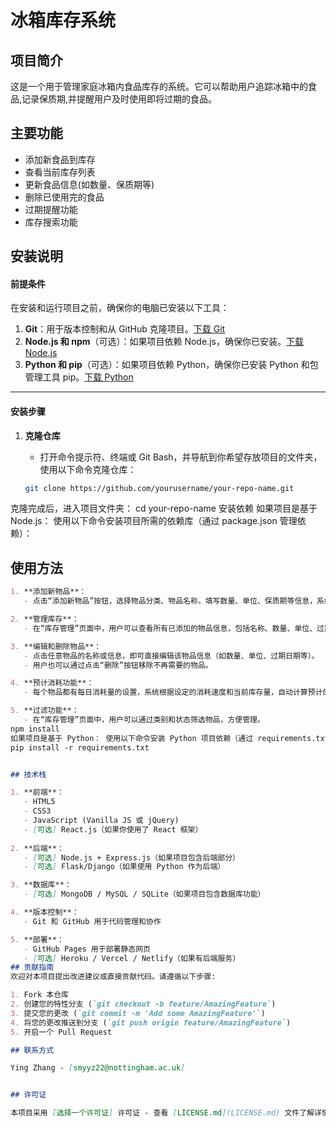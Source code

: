 # 冰箱库存系统

## 项目简介
这是一个用于管理家庭冰箱内食品库存的系统。它可以帮助用户追踪冰箱中的食品,记录保质期,并提醒用户及时使用即将过期的食品。
## 主要功能
- 添加新食品到库存
- 查看当前库存列表
- 更新食品信息(如数量、保质期等)
- 删除已使用完的食品
- 过期提醒功能
- 库存搜索功能
## 安装说明
#### 前提条件
在安装和运行项目之前，确保你的电脑已安装以下工具：
1. **Git**：用于版本控制和从 GitHub 克隆项目。[下载 Git](https://git-scm.com/downloads)
2. **Node.js 和 npm**（可选）：如果项目依赖 Node.js，确保你已安装。[下载 Node.js](https://nodejs.org/en/)
3. **Python 和 pip**（可选）：如果项目依赖 Python，确保你已安装 Python 和包管理工具 pip。[下载 Python](https://www.python.org/downloads/)
---

#### 安装步骤

1. **克隆仓库**
   - 打开命令提示符、终端或 Git Bash，并导航到你希望存放项目的文件夹，使用以下命令克隆仓库：

   ```bash
   git clone https://github.com/yourusername/your-repo-name.git
克隆完成后，进入项目文件夹：
cd your-repo-name
安装依赖
如果项目是基于 Node.js： 使用以下命令安装项目所需的依赖库（通过 package.json 管理依赖）：
## 使用方法
```markdown
1. **添加新物品**：
   - 点击“添加新物品”按钮，选择物品分类、物品名称，填写数量、单位、保质期等信息，系统会自动计算物品的过期日期。

2. **管理库存**：
   - 在“库存管理”页面中，用户可以查看所有已添加的物品信息，包括名称、数量、单位、过期日期和状态（新鲜、即将过期或已过期）。

3. **编辑和删除物品**：
   - 点击任意物品的名称或信息，即可直接编辑该物品信息（如数量、单位、过期日期等）。
   - 用户也可以通过点击“删除”按钮移除不再需要的物品。

4. **预计消耗功能**：
   - 每个物品都有每日消耗量的设置，系统根据设定的消耗速度和当前库存量，自动计算预计的耗尽日期。

5. **过滤功能**：
   - 在“库存管理”页面中，用户可以通过类别和状态筛选物品，方便管理。
npm install
如果项目是基于 Python： 使用以下命令安装 Python 项目依赖（通过 requirements.txt 管理依赖）：
pip install -r requirements.txt


## 技术栈

1. **前端**：
   - HTML5
   - CSS3
   - JavaScript (Vanilla JS 或 jQuery)
   - [可选] React.js（如果你使用了 React 框架）
   
2. **后端**：
   - [可选] Node.js + Express.js（如果项目包含后端部分）
   - [可选] Flask/Django（如果使用 Python 作为后端）

3. **数据库**：
   - [可选] MongoDB / MySQL / SQLite（如果项目包含数据库功能）

4. **版本控制**：
   - Git 和 GitHub 用于代码管理和协作

5. **部署**：
   - GitHub Pages 用于部署静态网页
   - [可选] Heroku / Vercel / Netlify（如果有后端服务）
## 贡献指南
欢迎对本项目提出改进建议或直接贡献代码。请遵循以下步骤:

1. Fork 本仓库
2. 创建您的特性分支 (`git checkout -b feature/AmazingFeature`)
3. 提交您的更改 (`git commit -m 'Add some AmazingFeature'`)
4. 将您的更改推送到分支 (`git push origin feature/AmazingFeature`)
5. 开启一个 Pull Request

## 联系方式

Ying Zhang - [smyyz22@nottingham.ac.uk]


## 许可证

本项目采用 [选择一个许可证] 许可证 - 查看 [LICENSE.md](LICENSE.md) 文件了解详情。
